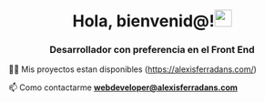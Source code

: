 <h1 align="center">Hola, bienvenid@!<img src="https://media.giphy.com/media/hvRJCLFzcasrR4ia7z/giphy.gif" width="30"></h1>
<h3 align="center">Desarrollador con preferencia en el Front End</h3>

👨‍💻 Mis proyectos estan disponibles (https://alexisferradans.com/)

📫 Como contactarme **webdeveloper@alexisferradans.com**

